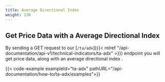 ```yaml
---
title: Average Directional Index
weight: 130
---
```


## Get Price Data with a Average Directional Index 
By sending a GET request to our [`/ta/adx`]({{< relref "/api-documentation/api-v1/technical-indicators/ta-adx" >}}) endpoint you
will get price data, along with an average directional index .

{{< code-example exampleId="ta-adx" pathURL="/api-documentation/how-to/ta-adx/examples">}}

